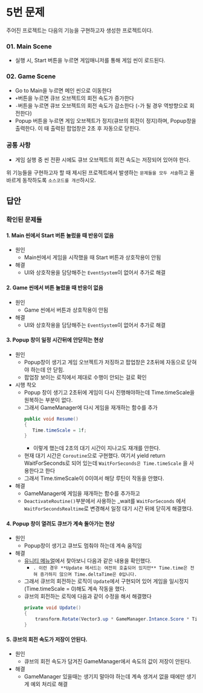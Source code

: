 # 5번 문제

주어진 프로젝트는 다음의 기능을 구현하고자 생성한 프로젝트이다.

### 01. Main Scene
- 실행 시, Start 버튼을 누르면 게임매니저를 통해 게임 씬이 로드된다.

### 02. Game Scene
- Go to Main을 누르면 메인 씬으로 이동한다
- `+`버튼을 누르면 큐브 오브젝트의 회전 속도가 증가한다
- `-`버튼을 누르면 큐브 오브젝트의 회전 속도가 감소한다 (-가 될 경우 역방향으로 회전한다)
- Popup 버튼을 누르면 게임 오브젝트가 정지(큐브의 회전이 정지)하며, Popup창을 출력한다. 이 때 출력된 팝업창은 2초 후 자동으로 닫힌다.

### 공통 사항
- 게임 실행 중 씬 전환 시에도 큐브 오브젝트의 회전 속도는 저장되어 있어야 한다.

위 기능들을 구현하고자 할 때
제시된 프로젝트에서 발생하는 `문제들을 모두 서술`하고 올바르게 동작하도록 `소스코드를 개선`하시오.

## 답안

### 확인된 문제들

#### 1. Main 씬에서 Start 버튼 눌렀을 때 반응이 없음

- 원인
  - Main씬에서 게임을 시작했을 때 Start 버튼과 상호작용이 안됨
- 해결
  - UI와 상호작용을 담당해주는 `EventSystem`이 없어서 추가로 해결

#### 2. Game 씬에서 버튼 눌렀을 때 반응이 없음

- 원인
  - Game 씬에서 버튼과 상호작용이 안됨
- 해결
  - UI와 상호작용을 담당해주는 `EventSystem`이 없어서 추가로 해결

#### 3. Popup 창이 일정 시간뒤에 안닫히는 현상

- 원인
  - Popup창이 생기고 게임 오브젝트가 저징하고 팝업창은 2초뒤에 자동으로 닫혀야 하는데 안 닫힘.
  - 팝업창 보이는 로직에서 제대로 수행이 안되는 걸로 확인
- 시행 착오
  - Popup 창이 생기고 2초뒤에 게임이 다시 진행해야하는데 Time.timeScale을 원복하는 부분이 없다.
  - 그래서 GameManager에 다시 게임을 재개하는 함수를 추가
     ```C#
    public void Resume()
    {
        Time.timeScale = 1f;
    }
    ```
    - 이렇게 했는데 2초의 대기 시간이 지나고도 재개를 안한다.
  - 현재 대기 시간은 `Coroutine`으로 구현했다. 여기서 yield return WaitForSeconds로 되어 있는데 `WaitForSeconds은 Time.timeScale` 을 사용한다고 한다
  - 그래서 Time.timeScale이 0이여서 해당 루틴이 작동을 안했다.
- 해결
  - GameManager에 게임을 재개하는 함수를 추가하고
  - `DeactivateRoutine()`부분에서 사용하는 _wait를 `WaitForSeconds` 에서 `WaitForSecondsRealtime`로 변경해서 일정 대기 시간 뒤에 닫히게 해결했다.
  
#### 4. Popup 창이 열려도 큐브가 계속 돌아가는 현상

- 원인
  - Popup창이 생기고 큐브도 멈춰야 하는데 계속 움직임
- 해결
  - [유니티 메뉴얼](https://docs.unity3d.com/kr/2021.3/Manual/TimeFrameManagement.html)에서 찾아보니 다음과 같은 내용을 확인했다.
    - `. 이런 경우 **Update 메서드는 여전히 호출되어 있지만** Time.time은 전혀 증가하지 않으며 Time.deltaTime은 0입니다.`
  - 그래서 큐브의 회전하는 로직이 `Update`에서 구현되어 있어 게임을 일시정지(Time.timeScale = 0)해도 계속 작동을 했다.
  - 큐브의 회전하는 로직에 다음과 같이 수정을 해서 해결했다
    ```C#
    private void Update()
    {
        transform.Rotate(Vector3.up * GameManager.Intance.Score * Time.timeScale);
    }
    ```

#### 5. 큐브의 회전 속도가 저장이 안된다.

- 원인
  - 큐브의 회전 속도가 담겨진 GameManager에서 속도의 값이 저장이 안된다.
- 해결
  - GameManager 있을때는 생기지 말아야 하는데 계속 생겨서 없을 때에만 생기게 예외 처리로 해결